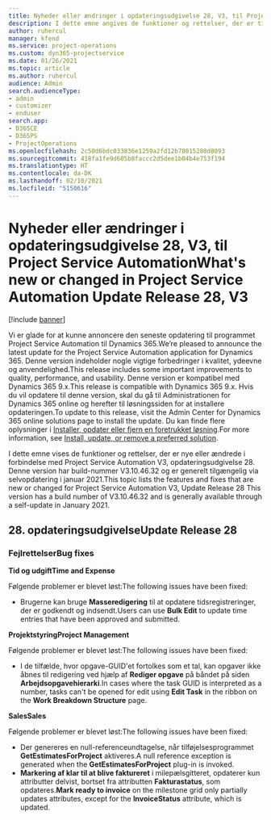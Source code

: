 ```yaml
---
title: Nyheder eller ændringer i opdateringsudgivelse 28, V3, til Project Service Automation
description: I dette emne angives de funktioner og rettelser, der er tilgængelige til Project Service Automation, opdateringsudgivelse 28, V3.
author: ruhercul
manager: kfend
ms.service: project-operations
ms.custom: dyn365-projectservice
ms.date: 01/26/2021
ms.topic: article
ms.author: ruhercul
audience: Admin
search.audienceType:
- admin
- customizer
- enduser
search.app:
- D365CE
- D365PS
- ProjectOperations
ms.openlocfilehash: 2c50d6bdc033836e1259a2fd12b78015280d8093
ms.sourcegitcommit: 418fa1fe9d605b8faccc2d5dee1b04b4e753f194
ms.translationtype: HT
ms.contentlocale: da-DK
ms.lasthandoff: 02/10/2021
ms.locfileid: "5150616"
---
```

# <a name="whats-new-or-changed-in-project-service-automation-update-release-28-v3"></a><span data-ttu-id="07e94-103">Nyheder eller ændringer i opdateringsudgivelse 28, V3, til Project Service Automation</span><span class="sxs-lookup"><span data-stu-id="07e94-103">What's new or changed in Project Service Automation Update Release 28, V3</span></span>

[!include [banner](../includes/psa-now-project-operations.md)]

<span data-ttu-id="07e94-104">Vi er glade for at kunne annoncere den seneste opdatering til programmet Project Service Automation til Dynamics 365.</span><span class="sxs-lookup"><span data-stu-id="07e94-104">We’re pleased to announce the latest update for the Project Service Automation application for Dynamics 365.</span></span> <span data-ttu-id="07e94-105">Denne version indeholder nogle vigtige forbedringer i kvalitet, ydeevne og anvendelighed.</span><span class="sxs-lookup"><span data-stu-id="07e94-105">This release includes some important improvements to quality, performance, and usability.</span></span> <span data-ttu-id="07e94-106">Denne version er kompatibel med Dynamics 365 9.x.</span><span class="sxs-lookup"><span data-stu-id="07e94-106">This release is compatible with Dynamics 365 9.x.</span></span> <span data-ttu-id="07e94-107">Hvis du vil opdatere til denne version, skal du gå til Administrationen for Dynamics 365 online og herefter til løsningssiden for at installere opdateringen.</span><span class="sxs-lookup"><span data-stu-id="07e94-107">To update to this release, visit the Admin Center for Dynamics 365 online solutions page to install the update.</span></span> <span data-ttu-id="07e94-108">Du kan finde flere oplysninger i [Installer, opdater eller fjern en foretrukket løsning](https://docs.microsoft.com/power-platform/admin/install-remove-preferred-solution).</span><span class="sxs-lookup"><span data-stu-id="07e94-108">For more information, see [Install, update, or remove a preferred solution](https://docs.microsoft.com/power-platform/admin/install-remove-preferred-solution).</span></span>

<span data-ttu-id="07e94-109">I dette emne vises de funktioner og rettelser, der er nye eller ændrede i forbindelse med Project Service Automation V3, opdateringsudgivelse 28. Denne version har build-nummer V3.10.46.32 og er generelt tilgængelig via selvopdatering i januar 2021.</span><span class="sxs-lookup"><span data-stu-id="07e94-109">This topic lists the features and fixes that are new or changed for Project Service Automation V3, Update Release 28 This version has a build number of V3.10.46.32 and is generally available through a self-update in January 2021.</span></span>

## <a name="update-release-28"></a><span data-ttu-id="07e94-110">28. opdateringsudgivelse</span><span class="sxs-lookup"><span data-stu-id="07e94-110">Update Release 28</span></span>

### <a name="bug-fixes"></a><span data-ttu-id="07e94-111">Fejlrettelser</span><span class="sxs-lookup"><span data-stu-id="07e94-111">Bug fixes</span></span>

<span data-ttu-id="07e94-112">**Tid og udgift**</span><span class="sxs-lookup"><span data-stu-id="07e94-112">**Time and Expense**</span></span>

<span data-ttu-id="07e94-113">Følgende problemer er blevet løst:</span><span class="sxs-lookup"><span data-stu-id="07e94-113">The following issues have been fixed:</span></span>

- <span data-ttu-id="07e94-114">Brugerne kan bruge **Masseredigering** til at opdatere tidsregistreringer, der er godkendt og indsendt.</span><span class="sxs-lookup"><span data-stu-id="07e94-114">Users can use **Bulk Edit** to update time entries that have been approved and submitted.</span></span>

<span data-ttu-id="07e94-115">**Projektstyring**</span><span class="sxs-lookup"><span data-stu-id="07e94-115">**Project Management**</span></span>

<span data-ttu-id="07e94-116">Følgende problemer er blevet løst:</span><span class="sxs-lookup"><span data-stu-id="07e94-116">The following issues have been fixed:</span></span>

- <span data-ttu-id="07e94-117">I de tilfælde, hvor opgave-GUID'et fortolkes som et tal, kan opgaver ikke åbnes til redigering ved hjælp af **Rediger opgave** på båndet på siden **Arbejdsopgavehierarki**.</span><span class="sxs-lookup"><span data-stu-id="07e94-117">In cases where the task GUID is interpreted as a number, tasks can't be opened for edit using **Edit Task** in the ribbon on the **Work Breakdown Structure** page.</span></span>

<span data-ttu-id="07e94-118">**Sales**</span><span class="sxs-lookup"><span data-stu-id="07e94-118">**Sales**</span></span>

<span data-ttu-id="07e94-119">Følgende problemer er blevet løst:</span><span class="sxs-lookup"><span data-stu-id="07e94-119">The following issues have been fixed:</span></span>

- <span data-ttu-id="07e94-120">Der genereres en null-referenceundtagelse, når tilføjelsesprogrammet **GetEstimatesForProject** aktiveres.</span><span class="sxs-lookup"><span data-stu-id="07e94-120">A null reference exception is generated when the **GetEstimatesForProject** plug-in is invoked.</span></span>
- <span data-ttu-id="07e94-121">**Markering af klar til at blive faktureret** i milepælsgitteret, opdaterer kun attributter delvist, bortset fra attributten **Fakturastatus**, som opdateres.</span><span class="sxs-lookup"><span data-stu-id="07e94-121">**Mark ready to invoice** on the milestone grid only partially updates attributes, except for the **InvoiceStatus** attribute, which is updated.</span></span>

